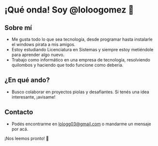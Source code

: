 
# ¡Qué onda! Soy @loloogomez 👋

## Sobre mí
- Me gusta todo lo que sea tecnología, desde programar hasta instalarle el windows pirata a mis amigos.
- Estoy estudiando Licenciatura en Sistemas y siempre estoy metiéndole para aprender algo nuevo.
- Trabajo como informático en una empresa de tecnología, resolviendo quilombos y haciendo que todo funcione como debería.

## ¿En qué ando?
- Busco colaborar en proyectos piolas y desafiantes. Si tenés una idea interesante, ¡avisame!


## Contacto
- Podés encontrarme en [lologg03@gmail.com](mailto:lologg03@gmail.com) o mandarme un mensaje por acá.

¡Nos leemos pronto! 🌟
